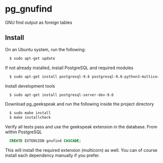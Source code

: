 # pg_gnufind
GNU find output as foreign tables

## Install
On an Ubuntu system, run the following:

```bash
  $ sudo apt-get update
```

If not already installed, install PostgreSQL and required modules

```bash
  $ sudo apt-get install postgresql-9.6 postgresql-9.6-python3-multicorn
```
Install development tools

```bash
  $ sudo apt-get install postgresql-server-dev-9.6
```
Download pg_geekspeak and run the following inside the project directory

```bash
  $ sudo make install
  $ make installcheck
```

Verify all tests pass and use the geekspeak extension in the database. From within PostgreSQL

```sql
  CREATE EXTENSION gnufind CASCADE;
```

This will install the required extension (multicorn) as well. You can of course install each dependency manually if you prefer.
